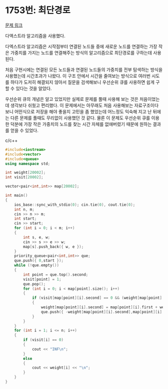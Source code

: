 # 1753번: 최단경로
[문제 링크](https://www.acmicpc.net/problem/1753)

다액스트라 알고리즘을 사용했다.

다엑스트라 알고리즘은 시작점부터 연결된 노드들 중에 새로운 노드를 연결하는 가장 작은 가중치를 가지는 노드를 연결해주는 방식의 알고리즘으로 최단경로를 구하는데 사용된다.

처음 구현시에는 연결된 모든 노드들과 연결된 노드들의 가중치를 전부 탐색하는 방식을 사용했는데 시간초과가 나왔다. 이 구조 안에서 시간을 줄여보는 방식으로 여러번 시도를 하다가 도저히 해결되지 않아서 질문을 검색해보니 우선순위 큐를 사용하면 쉽게 구할 수 있다는 것을 알았다.

우선순위 큐의 개념은 알고 있었지만 실제로 문제를 풀때 사용해 보는 것은 처음이었는데 생각보다 쉬웠고 편리했다. 이 문제에서는 아무래도 처음 사용해보는 자료구조이다 보니 어떤식으로 저장을 해야 좋을지 고민을 좀 했었는데 어느정도 익숙해 지고 난 뒤에는 다른 문제를 풀때도 무리없이 사용했던 것 같다. 물론 이 문제도 우선순위 큐를 이용한 덕분에 가장 작은 가중치의 노드를 찾는 시간 자체를 없애버렸기 때문에 원하는 결과를 얻을 수 있었다.

c/c++

``` c++
#include<iostream>
#include<vector>
#include<queue>
using namespace std;

int weight[20002];
int visit[20002];

vector<pair<int,int>> map[20002];

int main()
{
	ios_base::sync_with_stdio(0); cin.tie(0), cout.tie(0);
	int n, m;
	cin >> n >> m;
	int start;
	cin >> start;
	for (int i = 0; i < m; i++)
	{
		int s, e, w;
		cin >> s >> e >> w;
		map[s].push_back({ w, e });
	}
	priority_queue<pair<int,int>> que;
	que.push({ 0,start });
	while (!que.empty())
	{
		int point = que.top().second;
		visit[point] = 1;
		que.pop();
		for (int i = 0; i < map[point].size(); i++)
		{
			if (visit[map[point][i].second] == 0 && (weight[map[point][i].second] > map[point][i].first + weight[point] || weight[map[point][i].second] == 0))
			{
				weight[map[point][i].second] = map[point][i].first + weight[point];
				que.push({ -weight[map[point][i].second],map[point][i].second });
			}
		}
	}
	for (int i = 1; i <= n; i++)
	{
		if (visit[i] == 0)
		{
			cout << "INF\n";
		}
		else
		{
			cout << weight[i] << "\n";
		}
	}
}
```

